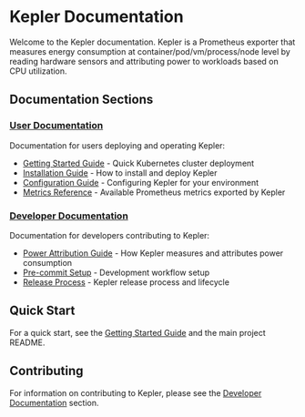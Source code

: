 # Kepler Documentation

Welcome to the Kepler documentation. Kepler is a Prometheus exporter that measures energy consumption at container/pod/vm/process/node level by reading hardware sensors and attributing power to workloads based on CPU utilization.

## Documentation Sections

### [User Documentation](user/)

Documentation for users deploying and operating Kepler:

- [Getting Started Guide](user/getting-started.md) - Quick Kubernetes cluster deployment
- [Installation Guide](user/installation.md) - How to install and deploy Kepler
- [Configuration Guide](user/configuration.md) - Configuring Kepler for your environment
- [Metrics Reference](user/metrics.md) - Available Prometheus metrics exported by Kepler

### [Developer Documentation](developer/)

Documentation for developers contributing to Kepler:

- [Power Attribution Guide](developer/power-attribution-guide.md) - How Kepler measures and attributes power consumption
- [Pre-commit Setup](developer/pre-commit.md) - Development workflow setup
- [Release Process](developer/release.md) - Kepler release process and lifecycle

## Quick Start

For a quick start, see the [Getting Started Guide](user/getting-started.md) and the main project README.

## Contributing

For information on contributing to Kepler, please see the [Developer Documentation](developer/) section.
